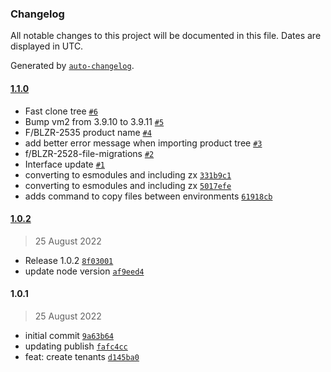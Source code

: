 ### Changelog

All notable changes to this project will be documented in this file. Dates are displayed in UTC.

Generated by [`auto-changelog`](https://github.com/CookPete/auto-changelog).

#### [1.1.0](https://github.com/CoverGo/covergo-cli/compare/1.0.2...1.1.0)

- Fast clone tree [`#6`](https://github.com/CoverGo/covergo-cli/pull/6)
- Bump vm2 from 3.9.10 to 3.9.11 [`#5`](https://github.com/CoverGo/covergo-cli/pull/5)
- F/BLZR-2535 product name [`#4`](https://github.com/CoverGo/covergo-cli/pull/4)
- add better error message when importing product tree [`#3`](https://github.com/CoverGo/covergo-cli/pull/3)
- f/BLZR-2528-file-migrations [`#2`](https://github.com/CoverGo/covergo-cli/pull/2)
- Interface update [`#1`](https://github.com/CoverGo/covergo-cli/pull/1)
- converting to esmodules and including zx [`331b9c1`](https://github.com/CoverGo/covergo-cli/commit/331b9c1504309e6ad5b30a59cc324fe2f320f0b5)
- converting to esmodules and including zx [`5017efe`](https://github.com/CoverGo/covergo-cli/commit/5017efedd09a0dacad7fbcd80c3a197a95cf15f4)
- adds command to copy files between environments [`61918cb`](https://github.com/CoverGo/covergo-cli/commit/61918cb9062e1592779834ba914cc09b61ef48c7)

#### [1.0.2](https://github.com/CoverGo/covergo-cli/compare/1.0.1...1.0.2)

> 25 August 2022

- Release 1.0.2 [`8f03001`](https://github.com/CoverGo/covergo-cli/commit/8f0300191e913f920301640b3fa838e29581ec63)
- update node version [`af9eed4`](https://github.com/CoverGo/covergo-cli/commit/af9eed4300a4e7ee02041254cb5b5235d30c7fac)

#### 1.0.1

> 25 August 2022

- initial commit [`9a63b64`](https://github.com/CoverGo/covergo-cli/commit/9a63b64eb6cb624d965af4eee8d85a94a08547ad)
- updating publish [`fafc4cc`](https://github.com/CoverGo/covergo-cli/commit/fafc4ccac1d79c837b7583b91af51694d1c4bde5)
- feat: create tenants [`d145ba0`](https://github.com/CoverGo/covergo-cli/commit/d145ba03b1c5df513fb5877aa4a67f86c03dfc9f)
